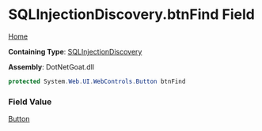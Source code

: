 # SQLInjectionDiscovery\.btnFind Field

[Home](../../../../../README.md)

**Containing Type**: [SQLInjectionDiscovery](../README.md)

**Assembly**: DotNetGoat\.dll

```csharp
protected System.Web.UI.WebControls.Button btnFind
```

### Field Value

[Button](https://docs.microsoft.com/en-us/dotnet/api/system.web.ui.webcontrols.button)

